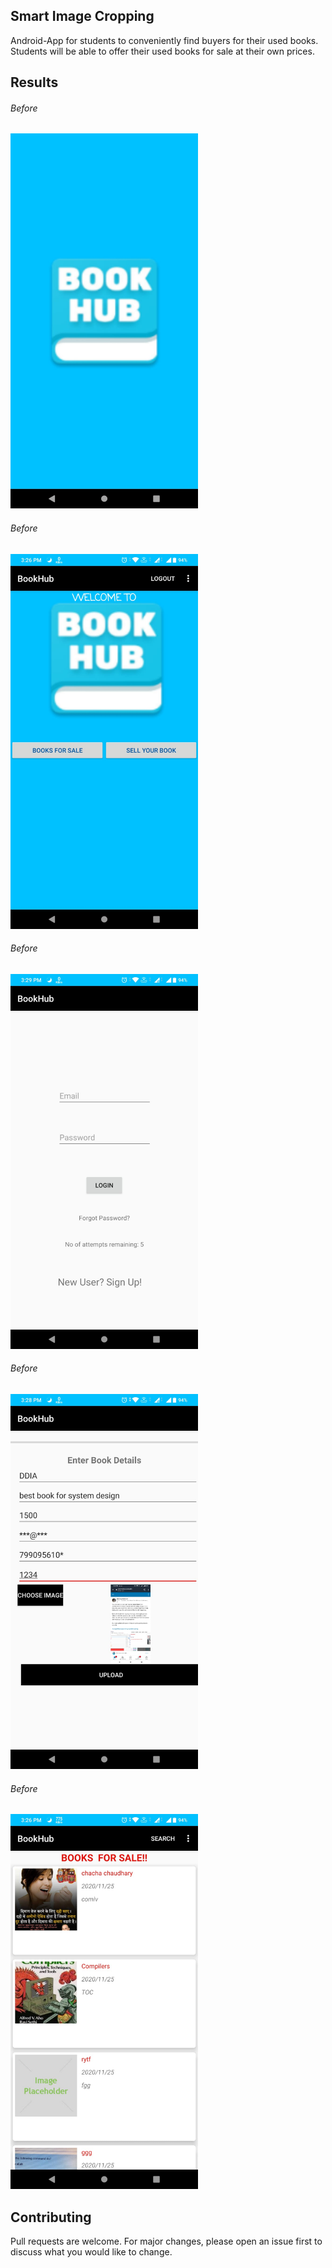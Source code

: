 ## Smart Image Cropping

Android-App for students to conveniently find buyers for their used books. Students will be able to offer their used books for sale at their own prices. 


## Results

###### Before  
<img src="/Screenshots/a10.jpeg" width="300" height="600" />  

###### Before  
<img src="/Screenshots/a11.jpeg" width="300" height="600" /> 

###### Before  
<img src="/Screenshots/a2.jpeg" width="300" height="600" />  

###### Before  
<img src="/Screenshots/a6.jpeg" width="300" height="600" />  

###### Before  
<img src="/Screenshots/a8.jpeg" width="300" height="600" />  

## Contributing
Pull requests are welcome. For major changes, please open an issue first to discuss what you would like to change.
